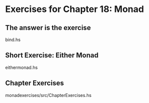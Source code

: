 # Exercises for Chapter 18: Monad

## The answer is the exercise
bind.hs

## Short Exercise: Either Monad
eithermonad.hs

## Chapter Exercises
monadexercises/src/ChapterExercises.hs
